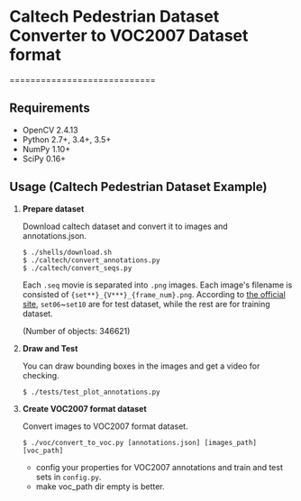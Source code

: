 # Caltech Pedestrian Dataset Converter to VOC2007 Dataset format

============================

## Requirements

- OpenCV 2.4.13
- Python 2.7+, 3.4+, 3.5+
- NumPy 1.10+
- SciPy 0.16+

## Usage (Caltech Pedestrian Dataset Example)

1. **Prepare dataset**

    Download caltech dataset and convert it to images and annotations.json.

    ```
    $ ./shells/download.sh
    $ ./caltech/convert_annotations.py
    $ ./caltech/convert_seqs.py
    ```

    Each `.seq` movie is separated into `.png` images. Each image's filename is consisted of `{set**}_{V***}_{frame_num}.png`. According to [the official site](http://www.vision.caltech.edu/Image_Datasets/CaltechPedestrians/), `set06`~`set10` are for test dataset, while the rest are for training dataset.

    (Number of objects: 346621)

2. **Draw and Test**

    You can draw bounding boxes in the images and get a video for checking.

    ```
    $ ./tests/test_plot_annotations.py
    ```

3. **Create VOC2007 format dataset**

    Convert images to VOC2007 format dataset.

    ```
    $ ./voc/convert_to_voc.py [annotations.json] [images_path] [voc_path]
    ```

    * config your properties for VOC2007 annotations and train and test sets in `config.py`.
    * make voc_path dir empty is better.